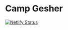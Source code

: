 # Camp Gesher

[![Netlify Status](https://api.netlify.com/api/v1/badges/b5eb40f6-f8dc-4f4e-b904-2e068a391237/deploy-status)](https://app.netlify.com/sites/campgesher/deploys)
